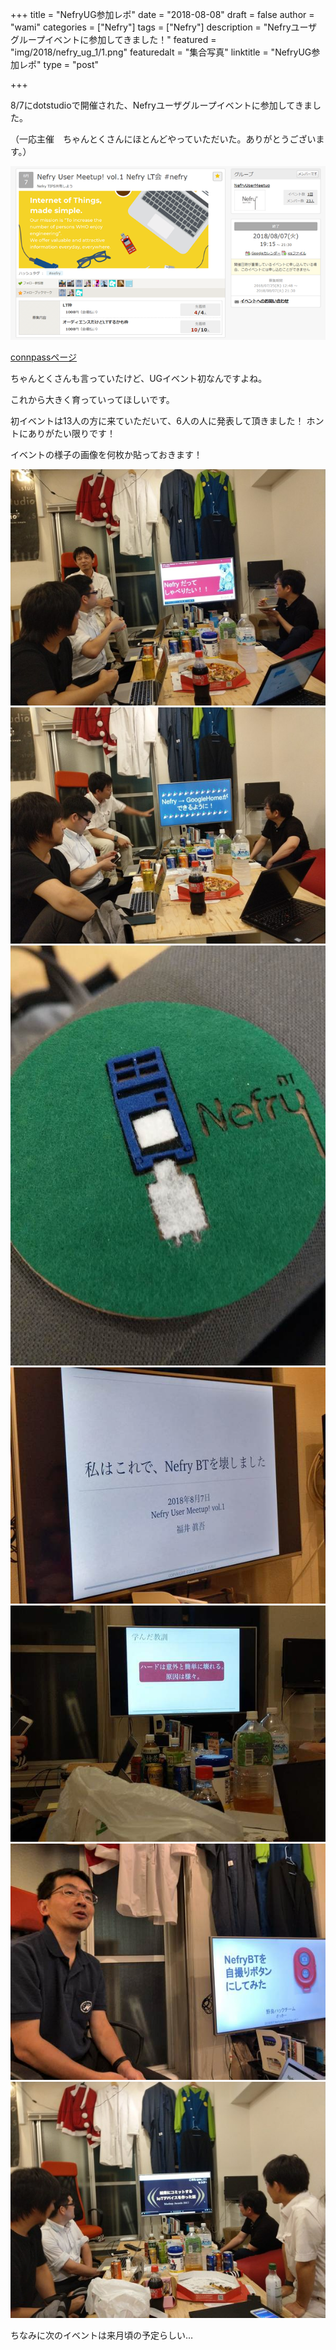 +++
title = "NefryUG参加レポ"
date = "2018-08-08"
draft = false
author = "wami"
categories = ["Nefry"]
tags = ["Nefry"]
description = "Nefryユーザグループイベントに参加してきました！"
featured = "img/2018/nefry_ug_1/1.png"
featuredalt = "集合写真"
linktitle = "NefryUG参加レポ"
type = "post"

+++

8/7にdotstudioで開催された、Nefryユーザグループイベントに参加してきました。

（一応主催　ちゃんとくさんにほとんどやっていただいた。ありがとうございます。）

![connpass](/img/2018/nefry_ug_1/2.png)

[connpassページ](https://nefry.connpass.com/event/95933/)

ちゃんとくさんも言っていたけど、UGイベント初なんですよね。

これから大きく育っていってほしいです。

初イベントは13人の方に来ていただいて、6人の人に発表して頂きました！
ホントにありがたい限りです！

イベントの様子の画像を何枚か貼っておきます！

![](/img/2018/nefry_ug_1/3.jpg)
![](/img/2018/nefry_ug_1/4.jpg)
![](/img/2018/nefry_ug_1/5.jpg)
![](/img/2018/nefry_ug_1/6.jpg)
![](/img/2018/nefry_ug_1/7.jpg)
![](/img/2018/nefry_ug_1/8.jpg)
![](/img/2018/nefry_ug_1/9.jpg)

ちなみに次のイベントは来月頃の予定らしい…

